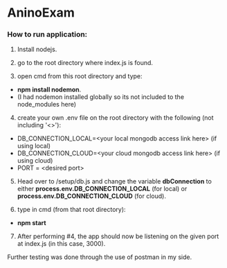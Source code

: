 # AninoExam

### How to run application:
1) Install nodejs.

2) go to the root directory where index.js is found.

3) open cmd from this root directory and type:
  - **npm install nodemon**.
  - (I had nodemon installed globally so its not included to the node_modules here)
  
4) create your own .env file on the root directory with the following (not including '<>'):
- DB_CONNECTION_LOCAL=\<your local mongodb access link here\> (if using local)
- DB_CONNECTION_CLOUD=\<your cloud mongodb access link here\> (if using cloud)
- PORT = \<desired port\>

5) Head over to /setup/db.js and change the variable **dbConnection** to either **process.env.DB_CONNECTION_LOCAL** (for local) or **process.env.DB_CONNECTION_CLOUD** (for cloud).

6) type in cmd (from that root directory): 
- **npm start**

7) After performing #4, the app should now be listening on the given port at index.js (in this case, 3000).

Further testing was done through the use of postman in my side.
